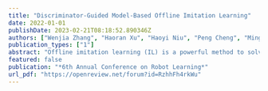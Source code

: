 ```yaml
---
title: "Discriminator-Guided Model-Based Offline Imitation Learning"
date: 2022-01-01
publishDate: 2023-02-21T08:18:52.890346Z
authors: ["Wenjia Zhang", "Haoran Xu", "Haoyi Niu", "Peng Cheng", "Ming Li", "Heming Zhang", "Guyue Zhou", "Xianyuan Zhan"]
publication_types: ["1"]
abstract: "Offline imitation learning (IL) is a powerful method to solve decision-making problems from expert demonstrations without reward labels. Existing offline IL methods suffer from severe performance degeneration under limited expert data due to covariate shift. Including a learned dynamics model can potentially improve the state-action space coverage of expert data, however, it also faces challenging issues like model approximation/generalization errors and suboptimality of rollout data. In this paper, we propose the Discriminator-guided Model-based offline Imitation Learning (DMIL) framework, which introduces a discriminator to simultaneously distinguish the dynamics correctness and suboptimality of model rollout data against real expert demonstrations. DMIL adopts a novel cooperative-yet-adversarial learning strategy, which uses the discriminator to guide and couple the learning process of the policy and dynamics model, resulting in improved model performance and robustness. Our framework can also be extended to the case when demonstrations contain a large proportion of suboptimal data. Experimental results show that DMIL and its extension achieve superior performance and robustness compared to state-of-the-art offline IL methods under small datasets."
featured: false
publication: "*6th Annual Conference on Robot Learning*"
url_pdf: "https://openreview.net/forum?id=RzhhFh4rkWu"
---
```


